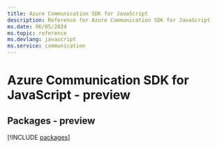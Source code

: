 ```yaml
---
title: Azure Communication SDK for JavaScript
description: Reference for Azure Communication SDK for JavaScript
ms.date: 06/05/2024
ms.topic: reference
ms.devlang: javascript
ms.service: communication
---
```

# Azure Communication SDK for JavaScript - preview
## Packages - preview
[!INCLUDE [packages](communication-index.md)]